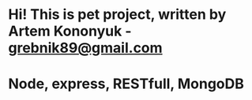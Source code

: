 # Hi! This is pet project, written by Artem Kononyuk - grebnik89@gmail.com

# Node, express, RESTfull, MongoDB
